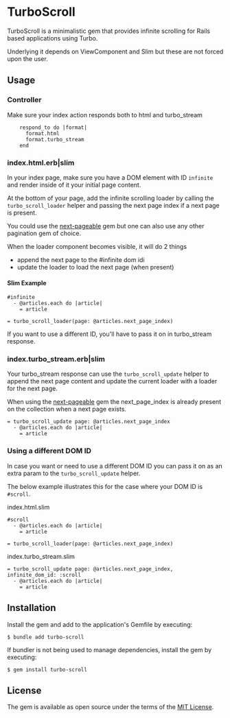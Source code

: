 # TurboScroll

TurboScroll is a minimalistic gem that provides infinite scrolling for Rails based applications
using Turbo.

Underlying it depends on ViewComponent and Slim but these are not forced upon the user.

## Usage

### Controller

Make sure your index action responds both to html and turbo_stream

```
    respond_to do |format|
      format.html
      format.turbo_stream
    end
```

### index.html.erb|slim

In your index page, make sure you have a DOM element with ID `infinite`
and render inside of it your initial page content.

At the bottom of your page, add the infinite scrolling loader
by calling the `turbo_scroll_loader` helper and passing the next page index
if a next page is present.

You could use the [next-pageable](https://github.com/allcrux/next-pageable) gem
but one can also use any other pagination gem of choice.

When the loader component becomes visible, it will do 2 things

- append the next page to the #infinite dom idi
- update the loader to load the next page (when present)

#### Slim Example

```
#infinite
  - @articles.each do |article|
    = article

= turbo_scroll_loader(page: @articles.next_page_index)
```

If you want to use a different ID, you'll have to pass it on in turbo_stream response.

### index.turbo_stream.erb|slim

Your turbo_stream response can use the `turbo_scroll_update` helper to
append the next page content and update the current loader with a
loader for the next page.

When using the [next-pageable](https://github.com/allcrux/next-pageable) gem
the next_page_index is already present on the collection when a next page exists.

```
= turbo_scroll_update page: @articles.next_page_index
  - @articles.each do |article|
    = article
```

### Using a different DOM ID

In case you want or need to use a different DOM ID you
can pass it on as an extra param to the `turbo_scroll_update` helper.

The below example illustrates this for the case where your
DOM ID is `#scroll`.

index.html.slim

```
#scroll
  - @articles.each do |article|
    = article

= turbo_scroll_loader(page: @articles.next_page_index)
```

index.turbo_stream.slim

```
= turbo_scroll_update page: @articles.next_page_index, infinite_dom_id: :scroll
  - @articles.each do |article|
    = article
```

## Installation

Install the gem and add to the application's Gemfile by executing:

    $ bundle add turbo-scroll

If bundler is not being used to manage dependencies, install the gem by executing:

    $ gem install turbo-scroll

## License

The gem is available as open source under the terms of the [MIT License](https://opensource.org/licenses/MIT).
